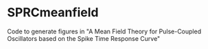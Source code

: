 # SPRCmeanfield
Code to generate figures in "A Mean Field Theory for Pulse-Coupled Oscillators based on the Spike Time Response Curve"
